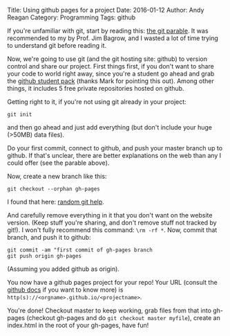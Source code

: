 Title: Using github pages for a project
Date: 2016-01-12
Author: Andy Reagan
Category: Programming
Tags: github

If you're unfamiliar with git, start by reading this: [the git parable](http://tom.preston-werner.com/2009/05/19/the-git-parable.html). It was recommended to my by Prof. Jim Bagrow, and I wasted a lot of time trying to understand git before reading it.

Now, we're going to use git (and the git hosting site: github) to version control and share our project. First things first, if you don't want to share your code to world right away, since you're a student go ahead and grab the [github student pack](http://andyreagan.github.io/2016/01/12/using-github-pages-for-a-project/) (thanks Mark for pointing this out). Among other things, it includes 5 free private repositories hosted on github.

Getting right to it, if you're not using git already in your project:

```
git init
```

and then go ahead and just add everything (but don't include your huge (>50MB) data files).

Do your first commit, connect to github, and push your master branch up to github. If that's unclear, there are better explanations on the web than any I could offer (see the parable above).

Now, create a new branch like this:

```
git checkout --orphan gh-pages
```

I found that here: [random git help](http://bitflop.com/tutorials/how-to-create-a-new-and-empty-branch-in-git.html).

And carefully remove everything in it that you don't want on the website version. (Keep stuff you're sharing, and don't remove stuff not tracked by git!). I won't fully recommend this command: `\rm -rf *`. Now, commit that branch, and push it to github:

```
git commit -am "first commit of gh-pages branch
git push origin gh-pages
```

(Assuming you added github as origin).

You now have a github pages project for your repo! Your URL (consult the [github docs](https://help.github.com/articles/user-organization-and-project-pages) if you want to know more) is `http(s)://<orgname>.github.io/<projectname>`.

You're done! Checkout master to keep working, grab files from that into gh-pages (checkout gh-pages and do `git checkout master myfile`), create an index.html in the root of your gh-pages, have fun!

